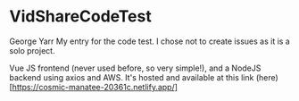 # VidShareCodeTest
George Yarr
My entry for the code test.
I chose not to create issues as it is a solo project.


Vue JS frontend (never used before, so very simple!), and a NodeJS backend using axios and AWS.
It's hosted and available at this link (here)[https://cosmic-manatee-20361c.netlify.app/]



